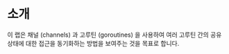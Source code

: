 # 소개

이 랩은 채널 (channels) 과 고루틴 (goroutines) 을 사용하여 여러 고루틴 간의 공유 상태에 대한 접근을 동기화하는 방법을 보여주는 것을 목표로 합니다.

